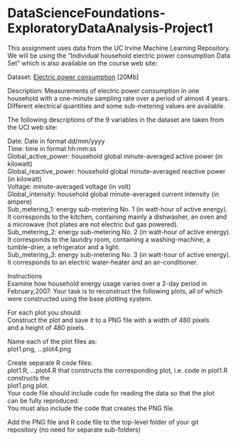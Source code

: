 # DataScienceFoundations-ExploratoryDataAnalysis-Project1  

This assignment uses data from the UC Irvine Machine Learning Repository. We will be using the “Individual household electric power consumption Data Set” which is also available on the course web site:
  
Dataset: 
[Electric power consumption](https://d396qusza40orc.cloudfront.net/exdata%2Fdata%2Fhousehold_power_consumption.zip) [20Mb]  
  
Description: Measurements of electric power consumption in one household with a one-minute sampling rate over a period of almost 4 years. Different electrical quantities and some sub-metering values are available.  
  
The following descriptions of the 9 variables in the dataset are taken from the UCI web site:  
  
Date: Date in format dd/mm/yyyy  
Time: time in format hh:mm:ss  
Global_active_power: household global minute-averaged active power (in kilowatt)  
Global_reactive_power: household global minute-averaged reactive power (in kilowatt)  
Voltage: minute-averaged voltage (in volt)  
Global_intensity: household global minute-averaged current intensity (in ampere)  
Sub_metering_1: energy sub-metering No. 1 (in watt-hour of active energy). It corresponds to the kitchen, containing mainly a dishwasher, an oven and a microwave (hot plates are not electric but gas powered).  
Sub_metering_2: energy sub-metering No. 2 (in watt-hour of active energy). It corresponds to the laundry room, containing a washing-machine, a tumble-drier, a refrigerator and a light.  
Sub_metering_3: energy sub-metering No. 3 (in watt-hour of active energy). It corresponds to an electric water-heater and an air-conditioner.  

Instructions  
Examine how household energy usage varies over a 2-day period in February,2007.
Your task is to reconstruct the following plots, all of which were
constructed using the base plotting system.

For each plot you should:  
Construct the plot and save it to a PNG file with a width of 480 pixels  
and a height of 480 pixels.  
  
Name each of the plot files as:  
plot1.png, ...plot4.png  
  
Create separate R code files:  
plot1.R, ...plot4.R
that constructs the corresponding plot, i.e. code in plot1.R constructs the  
plot1.png plot.  
Your code file should include code for reading the data so that the plot  
can be fully reproduced.  
You must also include the code that creates the PNG file.  
  
Add the PNG file and R code file to the top-level folder of your git  
repository (no need for separate sub-folders)  


